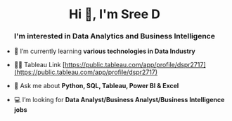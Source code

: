 <h1 align="center">Hi 👋, I'm Sree D</h1>
<h3 align="center">I'm interested in Data Analytics and Business Intelligence</h3>

- 🌱 I’m currently learning **various technologies in Data Industry**

- 👨‍💻 Tableau Link [https://public.tableau.com/app/profile/dspr2717](https://public.tableau.com/app/profile/dspr2717)

- 💬 Ask me about **Python, SQL, Tableau, Power BI & Excel**
- 💻 I’m looking for **Data Analyst/Business Analyst/Business Intelligence jobs**

<!--- - 📫 How to reach me **sreephanidevireddy22@gmail.com**




